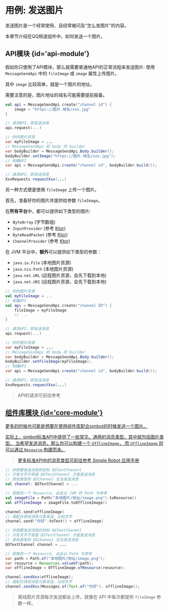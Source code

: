 # 用例: 发送图片

发送图片是一个经常使用、且经常被问及“怎么发图片”的内容。

本章节介绍在QQ频道组件中，如何发送一个图片。

## API模块 {id='api-module'}

假如你只使用了API模块，那么就需要普通地API的正常流程来发送图片: 
使用 `MessageSendApi` 中的 `fileImage` 或 `image` 属性上传图片。

其中 `image` 比较简单，就是一个图片的地址。

<warning title="预料之中">
需要注意的是，图片地址的域名可能需要提前报备。
</warning>

<tabs group="code">
<tab title="Kotlin" group-key="Kotlin">

```Kotlin
val api = MessageSendApi.create("channel id") {
    image = "https://图片.域名/xxx.jpg"
}

// 请求API，即发送消息
api.request(...)
```

</tab>
<tab title="Java" group-key="Java">

```Java
// 你的图片资源
var myFileImage = ...
// MessageSendApi 的 body 的 builder
var bodyBuilder = MessageSendApi.Body.builder();
bodyBuilder.setImage("https://图片.域名/xxx.jpg");
// 构建API
var api = MessageSendApi.create("channel id", bodyBuilder.build());

// 请求API，即发送消息
XxxRequests.requestXxx(...)
```

</tab>
</tabs>


另一种方式便是使用 `fileImage` 上传一个图片。

首先，准备好你的图片并提供给参数 `fileImage`。

在**所有平台**中，都可以提供如下类型的图片:

- `ByteArray` (字节数组)
- `InputProvider` (参考 [Ktor](https://ktor.io))
- `ByteReadPacket` (参考 [Ktor](https://ktor.io))
- `ChannelProvider` (参考 [Ktor](https://ktor.io))

在 JVM 平台中，**额外**可以提供如下类型的参数：

- `java.io.File` (本地图片资源)
- `java.nio.Path` (本地图片资源)
- `java.net.URL` (远程图片资源，会先下载到本地)
- `java.net.URI` (远程图片资源，会先下载到本地)

<tabs group="code">
<tab title="Kotlin" group-key="Kotlin">

```Kotlin
// 你的图片资源
val myFileImage = ... 
// 构建API
val api = MessageSendApi.create("channel ID") {
    fileImage = myFileImage
    // ...    
}

// 请求API，即发送消息
api.request(...)
```

</tab>
<tab title="Java" group-key="Java">

```Java
// 你的图片资源
var myFileImage = ...
// MessageSendApi 的 body 的 builder
var bodyBuilder = MessageSendApi.Body.builder();
bodyBuilder.setFileImage(myFileImage);
// 构建API
var api = MessageSendApi.create("channel id", bodyBuilder.build());

// 请求API，即发送消息
XxxRequests.requestXxx(...)
```

</tab>
</tabs>

> API的请求可前往参考
> <a href="api.md" />

## 组件库模块 {id='core-module'}

更多的时候也可能是想要在使用组件库配合simbot的时候发送一个图片。

实际上，simbot标准API中提供了一些常见、通用的消息类型，其中就包括图片类型。
当希望发送消息，那么你可以构建一个 `OfflineImage`，
而 `OfflineImage` 则可以通过 `Resource` 构建而来。

> 更多标准API中的消息类型可前往参考 [Simple Robot 应用手册](https://simbot.forte.love/basic-messages.html#message-element)

<tabs group="code">
<tab title="Kotlin" group-key="Kotlin">

```Kotlin
// 你想要发送消息的目标 QGTextChanenl
// 只有文字子频道 QGTextChanenl 才能发送消息
// 其他类型的 QGChannel 无法发送消息
val channel: QGTextChannel = ...

// 获取到一个 Resource, 此处以 JVM 的 Path 为参考
val imageFile = Path("本地图片/地址/image.png").toResource()
val offlineImage = imageFile.toOfflineImage()

channel.send(offlineImage)
// 或配合其他消息元素发送，比如文字
channel.send("你好".toText() + offlineImage)
```

</tab>
<tab title="Java" group-key="Java">

```Java
// 你想要发送消息的目标 QGTextChanenl
// 只有文字子频道 QGTextChanenl 才能发送消息
// 其他类型的 QGChannel 无法发送消息
QGTextChannel channel = ...

// 获取到一个 Resource, 此处以 Path 为参考
var path = Path.of("本地图片/地址/image.png");
var resource = Resources.valueOf(path);
var offlineImage = OfflineImage.ofResource(resource);

channel.sendXxx(offlineImage);
// 或配合其他消息元素发送，比如文字
channel.sendXxx(Messages.of(Text.of("你好"), offlineImage));
```

</tab>
</tabs>

> 离线图片资源每次发送都会上传，就像在 API 中每次都提供 `fileImage` 参数一样。
